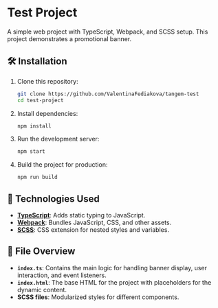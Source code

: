 # Test Project

A simple web project with TypeScript, Webpack, and SCSS setup. This project demonstrates a promotional banner.

## 🛠️ Installation

1. Clone this repository:

   ```bash
   git clone https://github.com/ValentinaFediakova/tangem-test
   cd test-project
   ```

2. Install dependencies:

   ```bash
   npm install
   ```

3. Run the development server:

   ```bash
   npm start
   ```

4. Build the project for production:
   ```bash
   npm run build
   ```

## 🚀 Technologies Used

- **[TypeScript](https://www.typescriptlang.org/)**: Adds static typing to JavaScript.
- **[Webpack](https://webpack.js.org/)**: Bundles JavaScript, CSS, and other assets.
- **[SCSS](https://sass-lang.com/)**: CSS extension for nested styles and variables.

## 📂 File Overview

- **`index.ts`**: Contains the main logic for handling banner display, user interaction, and event listeners.
- **`index.html`**: The base HTML for the project with placeholders for the dynamic content.
- **SCSS files**: Modularized styles for different components.
